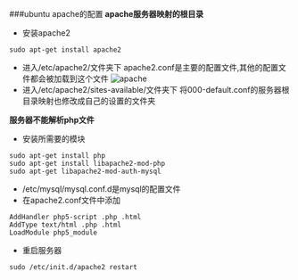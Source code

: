 ###ubuntu apache的配置
**apache服务器映射的根目录**
- 安装apache2
```
sudo apt-get install apache2
```
- 进入/etc/apache2/文件夹下
apache2.conf是主要的配置文件,其他的配置文件都会被加载到这个文件
![apache](/Users/lanou/Desktop/apache.png)
- 进入/etc/apache2/sites-available/文件夹下
将000-default.conf的服务器根目录映射也修改成自己的设置的文件夹

**服务器不能解析php文件**
- 安装所需要的模块
```
sudo apt-get install php
sudo apt-get install libapache2-mod-php 
sudo apt-get libapache2-mod-auth-mysql
```
- /etc/mysql/mysql.conf.d是mysql的配置文件
- 在apache2.conf文件中添加
```
AddHandler php5-script .php .html
AddType text/html .php .html
LoadModule php5_module 
```
- 重启服务器
```
sudo /etc/init.d/apache2 restart
```